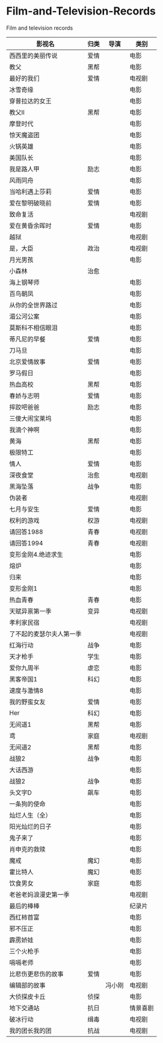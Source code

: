 # Film-and-Television-Records
Film and television records

影视名|归类|导演|类别
---|----|-----|-----|
西西里的美丽传说|爱情||电影|
教父|黑帮||电影|
最好的我们|爱情||电视剧|
冰雪奇缘|||电影|
穿普拉达的女王|||电影|
教父II|黑帮||电影|
摩登时代|||电影|
惊天魔盗团|||电影|
火锅英雄|||电影|
美国队长|||电影|
我是路人甲|励志||电影|
风雨同舟|||电影|
当哈利遇上莎莉|爱情||电影|
爱在黎明破晓前|爱情||电影|
致命复活|||电视剧|
爱在黄昏余晖时|爱情||电影|
越狱|||电视剧|
是，大臣|政治||电视剧|
月光男孩|||电影|
小森林|治愈|||
海上钢琴师|||电影|
百鸟朝凤|||电影|
从你的全世界路过|||电影|
湄公河公案|||电影|
莫斯科不相信眼泪|||电影|
蒂凡尼的早餐|爱情||电影|
刀马旦|||电影|
北京爱情故事|爱情||电影|
罗马假日|||电影|
热血高校|黑帮||电影|
春娇与志明|爱情||电影|
摔跤吧爸爸|励志||电影|
三傻大闹宝莱坞|||电影|
我滴个神啊|||电影|
黄海|黑帮||电影|
极限特工|||电影|
情人|爱情||电影|
深夜食堂|治愈||电视剧|
黑海坠落|战争||电影|
伪装者|||电视剧|
七月与安生|爱情||电影|
权利的游戏|权游||电视剧|
请回答1988|青春||电视剧|
请回答1994|青春||电视剧|
变形金刚4.绝迹求生|||电影|
熔炉|||电影|
归来|||电影|
变形金刚1|||电影|
热血青春|青春||电影|
天赋异禀第一季|变异||电视剧|
孝利家民宿|||电视剧|
了不起的麦瑟尔夫人第一季|||电视剧|
红海行动|战争||电影|
天才枪手|学生||电影|
爱你九周半|虐恋||电影|
黑客帝国1|科幻||电影|
速度与激情8|||电影|
我的野蛮女友|爱情||电影|
Her|科幻||电影|
无间道1|黑帮||电影|
鸢|家庭||电视剧|
无间道2|黑帮||电影|
战狼2|战争||电影|
大话西游|||电影|
战狼2|战争||电影|
头文字D|飙车||电影|
一条狗的使命|||电影|
灿烂人生（全）|||电影|
阳光灿烂的日子|||电影|
鬼子来了|||电影|
肖申克的救赎|||电影|
魔戒|魔幻||电影|
霍比特人|魔幻||电影|
饮食男女|家庭||电影|
老爸老妈浪漫史第一季|||电视剧|
最后的棒棒|||纪录片|
西红柿首富|||电影|
邪不压正|||电影|
霹雳娇娃|||电影|
三个火枪手|||电影|
嗝嗝老师|||电影|
比悲伤更悲伤的故事|爱情||电影|
编辑部的故事||冯小刚|电视剧|
大侦探皮卡丘|侦探||电影|
地下交通站|抗日||情景喜剧|
破冰行动|缉毒||电视剧|
我的团长我的团|抗战||电视剧|


